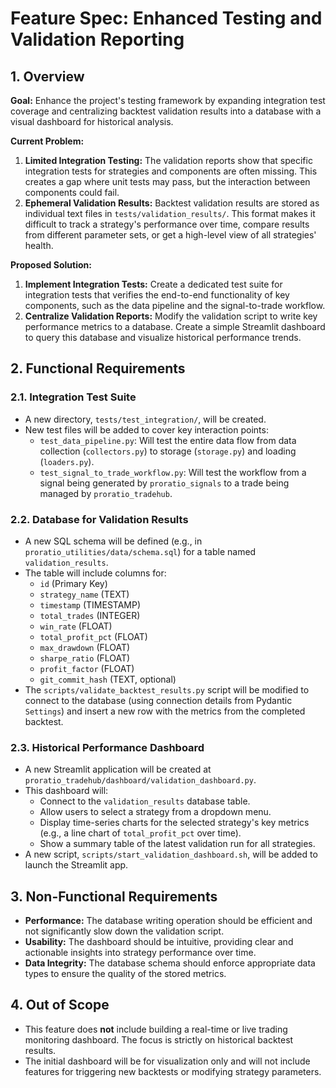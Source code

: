 # Feature Spec: Enhanced Testing and Validation Reporting

## 1. Overview

**Goal:** Enhance the project's testing framework by expanding integration test coverage and centralizing backtest validation results into a database with a visual dashboard for historical analysis.

**Current Problem:**
1.  **Limited Integration Testing:** The validation reports show that specific integration tests for strategies and components are often missing. This creates a gap where unit tests may pass, but the interaction between components could fail.
2.  **Ephemeral Validation Results:** Backtest validation results are stored as individual text files in `tests/validation_results/`. This format makes it difficult to track a strategy's performance over time, compare results from different parameter sets, or get a high-level view of all strategies' health.

**Proposed Solution:**
1.  **Implement Integration Tests:** Create a dedicated test suite for integration tests that verifies the end-to-end functionality of key components, such as the data pipeline and the signal-to-trade workflow.
2.  **Centralize Validation Reports:** Modify the validation script to write key performance metrics to a database. Create a simple Streamlit dashboard to query this database and visualize historical performance trends.

## 2. Functional Requirements

### 2.1. Integration Test Suite

- A new directory, `tests/test_integration/`, will be created.
- New test files will be added to cover key interaction points:
    - `test_data_pipeline.py`: Will test the entire data flow from data collection (`collectors.py`) to storage (`storage.py`) and loading (`loaders.py`).
    - `test_signal_to_trade_workflow.py`: Will test the workflow from a signal being generated by `proratio_signals` to a trade being managed by `proratio_tradehub`.

### 2.2. Database for Validation Results

- A new SQL schema will be defined (e.g., in `proratio_utilities/data/schema.sql`) for a table named `validation_results`.
- The table will include columns for:
    - `id` (Primary Key)
    - `strategy_name` (TEXT)
    - `timestamp` (TIMESTAMP)
    - `total_trades` (INTEGER)
    - `win_rate` (FLOAT)
    - `total_profit_pct` (FLOAT)
    - `max_drawdown` (FLOAT)
    - `sharpe_ratio` (FLOAT)
    - `profit_factor` (FLOAT)
    - `git_commit_hash` (TEXT, optional)
- The `scripts/validate_backtest_results.py` script will be modified to connect to the database (using connection details from Pydantic `Settings`) and insert a new row with the metrics from the completed backtest.

### 2.3. Historical Performance Dashboard

- A new Streamlit application will be created at `proratio_tradehub/dashboard/validation_dashboard.py`.
- This dashboard will:
    - Connect to the `validation_results` database table.
    - Allow users to select a strategy from a dropdown menu.
    - Display time-series charts for the selected strategy's key metrics (e.g., a line chart of `total_profit_pct` over time).
    - Show a summary table of the latest validation run for all strategies.
- A new script, `scripts/start_validation_dashboard.sh`, will be added to launch the Streamlit app.

## 3. Non-Functional Requirements

- **Performance:** The database writing operation should be efficient and not significantly slow down the validation script.
- **Usability:** The dashboard should be intuitive, providing clear and actionable insights into strategy performance over time.
- **Data Integrity:** The database schema should enforce appropriate data types to ensure the quality of the stored metrics.

## 4. Out of Scope

- This feature does **not** include building a real-time or live trading monitoring dashboard. The focus is strictly on historical backtest results.
- The initial dashboard will be for visualization only and will not include features for triggering new backtests or modifying strategy parameters.
